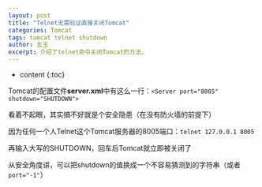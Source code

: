 ```yaml
---
layout: post
title: "Telnet无需验证直接关闭Tomcat"
categories: Tomcat
tags: tomcat telnet shutdown
author: 玄玉
excerpt: 介绍了telnet命令关闭Tomcat的方法。
---
```


* content
{:toc}


Tomcat的配置文件**server.xml**中有这么一行：`<Server port="8005" shutdown="SHUTDOWN">`

看着不起眼，其实搞不好就是个安全隐患（在没有防火墙的前提下）

因为任何一个人Telnet这个Tomcat服务器的8005端口：`telnet 127.0.0.1 8005`

再输入大写的SHUTDOWN，回车后Tomcat就立即被关闭了

从安全角度讲，可以把shutdown的值换成一个不容易猜测到的字符串（或者`port="-1"`）